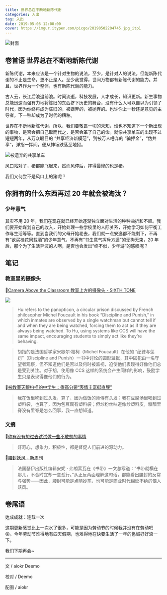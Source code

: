 ```yaml
---
title: 世界总在不断地新陈代谢
categories: 入出
tag: 入出
date: 2019-05-05 12:00:00
cover: https://imgur.itypen.com/picgo/20190502204745.jpg_itp1
---
```


![封面](https://imgur.itypen.com/picgo/20190502204745.jpg)

## 卷首语 世界总在不断地新陈代谢

新陈代谢，本来应该是一个针对生物的说法，至少，是针对人的说法。但能新陈代谢的不止是生命，更不止是人。至少我觉得，世间万物都有新陈代谢的能力。并且，世界作为一个整体，也有新陈代谢的能力。

古人云，长江后浪退前浪。时间流逝，科技发展，人才成长，知识更新。新生事物总能迅速而强有力地将陈旧的东西挤下历史的舞台，没有什么人可以自以为引领了时代，因为你终将成为陈旧的，被嫌弃的，被抛弃的。也许你上一秒还是意见的主导者，下一秒却成为了时代的糟粕。

世界在不断地新陈代谢，所以，我们要敬畏一切的未知，谁也不知道下一个新出现的事物，是否会把自己取而代之，是否会革了自己的命。就像共享单车的出现不过短短两年，从万众瞩目的 “共享经济新模范”，到被万人唾弃的 “骗押金”，“伪共享”，弹指一挥间，便从神坛跌落至地狱。

![被遗弃的共享单车](https://imgur.itypen.com/picgo/20190502205200.jpg)

风口站对了，猪都能飞起来，然而风停后，摔得最惨的也是猪。

我们又何尝不是风口上的猪呢？

## 你拥有的什么东西再过 20 年就会被淘汰？

### 少年意气

其实不用 20 年，我们在现在就已经开始逐渐独立面对生活的种种曲折和不顺。我们要开始谋划自己的收入，开始处理一些学校里的人际关系，开始学习如何平衡工作与生活等等。直到当我们的父母开始老去，我们就一点安逸都不能剩下，不再有“欲买桂花同载酒”的少年意气，不再有“书生意气挥斥方遒”的无拘无束，20 年后，那个为了生活奔波的人啊，是否也会发出“终不似，少年游”的感叹呢？

## 笔记

### 教室里的摄像头

📌[Camera Above the Classroom 教室上方的摄像头 - SIXTH TONE](http://www.sixthtone.com/news/1003759/camera-above-the-classroom#)

![](https://imgur.itypen.com/picgo/20190426221317.jpg)

> Hu refers to the panopticon, a circular prison discussed by French philosopher Michel Foucault in his book “Discipline and Punish,” in which inmates are observed by a single watchman but cannot tell if and when they are being watched, forcing them to act as if they are always being watched. To Hu, using systems like CCS will have the same impact, encouraging students to simply act like they’re behaving.

> 胡指的是法国哲学家米歇尔·福柯（Michel Foucault）在他的 “纪律与惩罚”（Discipline and Punish）一书中讨论的圆形监狱，其中囚犯由一名守望者观察，但不知道他们是否以及何时被监视，迫使他们表现得好像他们总是受到关注。对于胡，使用像 CCS 这样的系统会产生同样的影响，鼓励学生只是表现得像他们的行为。

📌[被教室天眼扫描的中学生：得高分要“表情丰富挺直腰”](http://www.sohu.com/a/232757224_658673) 

> 我在饭里吃到过头发，算了，因为做饭的师傅有头发；我在豆腐汤里喝到过塑料袋，也算了，因为包豆腐有塑料袋；但炒粉丝味道像炒塑料皮，糖醋里脊没有里脊是怎么回事，我一直想知道。

### 文摘

📌[你有没有想过去试试做一些不敢想的事情](https://mp.weixin.qq.com/s?__biz=MzU5MTUyODE3MQ==&mid=2247486826&idx=2&sn=874a3c7caffd8ea51362522fba438f09&chksm=fe2ce4eec95b6df84164c5c751884160f6d987425cc80cb42ac3b9b55fce3335684f2ab2fef5&mpshare=1&scene=23&srcid=#rd)

> 好奇心，想象力，积极性，都是督促人们前进的源动力。

📌[腰封妖风 - 新周刊](https://www.huxiu.com/article/296999.html)

> 法国瑟伊出版社编辑安妮 · 弗朗索瓦在《书带》一文总写道：“书带就横在那儿，不合时宜却一意孤行。”从正反两面理解这句话，都能看出腰封的反常与强势——因此，腰封可能是点睛妙笔，也可能是商业时代绵延不绝的恼人妖风。

## 卷尾语

达成成就：连载一次

这期更新感觉比上一次水了很多，可能是因为劳动节的时候我并没有在劳动吧😝。今年劳动节难得地有四天假期，也难得地在快要生活了一年的邕城好好浪一下。

我们下期再会~

---

文 / aiokr Deemo

校对 / Deemo

配图 / aiokr